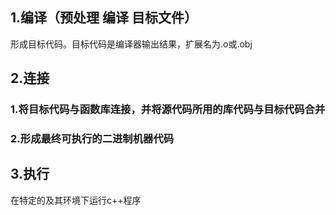 ## 1.编译（预处理 编译 目标文件）
形成目标代码。目标代码是编译器输出结果，扩展名为.o或.obj
## 2.连接
### 1.将目标代码与函数库连接，并将源代码所用的库代码与目标代码合并
### 2.形成最终可执行的二进制机器代码
## 3.执行
在特定的及其环境下运行c++程序

